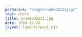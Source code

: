 ```yaml
---
permalink: "blog/unnamed2111jpg/"
tags: posts
title: unnamed2111.jpg
date: 2009-12-20
layout: layouts/post.njk
---
```


